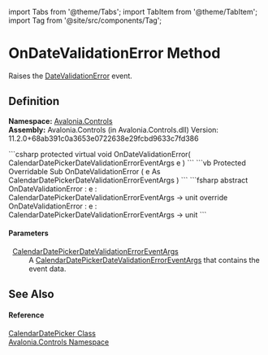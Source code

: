 import Tabs from '@theme/Tabs'; 
import TabItem from '@theme/TabItem'; 
import Tag from '@site/src/components/Tag'; 

# OnDateValidationError Method


Raises the <a href="E_Avalonia_Controls_CalendarDatePicker_DateValidationError">DateValidationError</a> event.



## Definition
**Namespace:** <a href="N_Avalonia_Controls">Avalonia.Controls</a>  
**Assembly:** Avalonia.Controls (in Avalonia.Controls.dll) Version: 11.2.0+68ab391c0a3653e0722638e29fcbd9633c7fd386

<Tabs groupId="api-code-preview">
<TabItem value="csharp" label="C#">
```csharp
protected virtual void OnDateValidationError(
	CalendarDatePickerDateValidationErrorEventArgs e
)
```
</TabItem>
<TabItem value="vb" label="VB">
```vb
Protected Overridable Sub OnDateValidationError ( 
	e As CalendarDatePickerDateValidationErrorEventArgs
)
```
</TabItem>
<TabItem value="fsharp" label="F#">
```fsharp
abstract OnDateValidationError : 
        e : CalendarDatePickerDateValidationErrorEventArgs -> unit 
override OnDateValidationError : 
        e : CalendarDatePickerDateValidationErrorEventArgs -> unit 
```
</TabItem>
</Tabs>



#### Parameters
<dl><dt>  <a href="T_Avalonia_Controls_CalendarDatePickerDateValidationErrorEventArgs">CalendarDatePickerDateValidationErrorEventArgs</a></dt><dd>A <a href="T_Avalonia_Controls_CalendarDatePickerDateValidationErrorEventArgs">CalendarDatePickerDateValidationErrorEventArgs</a> that contains the event data.</dd></dl>

## See Also


#### Reference
<a href="T_Avalonia_Controls_CalendarDatePicker">CalendarDatePicker Class</a>  
<a href="N_Avalonia_Controls">Avalonia.Controls Namespace</a>  
